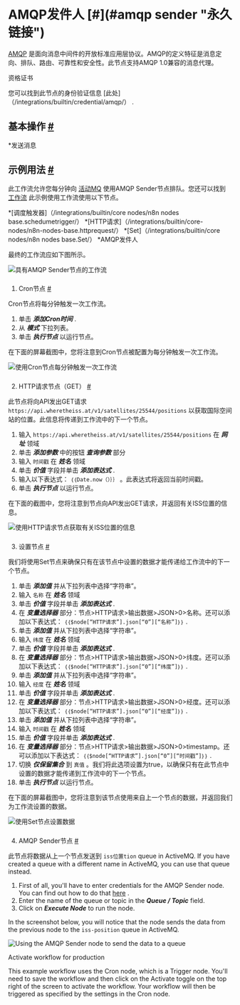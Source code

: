 


 AMQP发件人
 [#](#amqp sender "永久链接")
=================================================



[AMQP](https://www.amqp.org/) 
 是面向消息中间件的开放标准应用层协议。AMQP的定义特征是消息定向、排队、路由、可靠性和安全性。此节点支持AMQP 1.0兼容的消息代理。
 




 资格证书
 



 您可以找到此节点的身份验证信息
 [此处]（/integrations/builtin/credential/amqp/）
 .
 




 基本操作
 [#](#基本操作 "永久链接")
-----------------------------------------------------------


*发送消息



 示例用法
 [#](#示例用法 "永久链接")
-----------------------------------------------------



 此工作流允许您每分钟向
 [活动MQ](https://activemq.apache.org/) 
 使用AMQP Sender节点排队。您还可以找到
 [工作流](https://n8n.io/workflows/762) 
 此示例使用工作流使用以下节点。
 


*[调度触发器]（/integrations/builtin/core nodes/n8n nodes base.schedumetrigger/）
*[HTTP请求]（/integrations/builtin/core-nodes/n8n-nodes-base.httprequest/）
*[Set]（/integrations/builtin/core nodes/n8n nodes base.Set/）
*AMQP发件人



 最终的工作流应如下图所示。
 



![具有AMQP Sender节点的工作流](https://d33wubrfki0l68.cloudfront.net/6625163df9054fd329bfb0f00514e3fabf676ebe/16231/_images/integrations/builtin/app-nodes/amqp/workflow.png)



### 
 1. Cron节点
 [#](#1-cron-node "永久链接")



 Cron节点将每分钟触发一次工作流。
 


1. 单击
 ***添加Cron时间***
 .
2. 从
 ***模式***
 下拉列表。
3. 单击
 ***执行节点***
 以运行节点。



 在下面的屏幕截图中，您将注意到Cron节点被配置为每分钟触发一次工作流。
 



![使用Cron节点每分钟触发一次工作流](https://d33wubrfki0l68.cloudfront.net/766b3d6f40ddcf357aa99e2c4c62db7c412b4ced/0fc66/_images/integrations/builtin/app-nodes/amqp/cron_node.png)



### 
 2. HTTP请求节点（GET）
 [#](#2-http-request-node-get "永久链接")



 此节点将向API发出GET请求
 `https://api.wheretheiss.at/v1/satellites/25544/positions` 
 以获取国际空间站的位置。此信息将传递到工作流中的下一个节点。
 


1. 输入
 `https://api.wheretheiss.at/v1/satellites/25544/positions` 
 在
 ***网址***
 领域
2. 单击
 ***添加参数***
 中的按钮
 ***查询参数***
 部分
3. 输入
 `时间戳`
 在
 ***姓名***
 领域
4. 单击
 ***价值***
 字段并单击
 ***添加表达式***
 .
5. 输入以下表达式：
 `｛｛Date.now（）｝｝`
 。此表达式将返回当前时间戳。
6. 单击
 ***执行节点***
 以运行节点。



 在下面的截图中，您将注意到节点向API发出GET请求，并返回有关ISS位置的信息。
 



![使用HTTP请求节点获取有关ISS位置的信息](https://d33wubrfki0l68.cloudfront.net/f11f4ef837f1445b8d21a66cd6a295dce85bded6/a37bc/_images/integrations/builtin/app-nodes/amqp/httprequest_node.png)



### 
 3. 设置节点
 [#](#3-集-节点 "永久链接")



 我们将使用Set节点来确保只有在该节点中设置的数据才能传递给工作流中的下一个节点。
 


1. 单击
 ***添加值***
 并从下拉列表中选择“字符串”。
2. 输入
 `名称`
 在
 ***姓名***
 领域
3. 单击
 ***价值***
 字段并单击
 ***添加表达式***
 .
4. 在
 ***变量选择器***
 部分：节点>HTTP请求>输出数据>JSON>0>名称。还可以添加以下表达式：
 `｛｛$node[“HTTP请求”].json[“0”][“名称”]｝｝`
 .
5. 单击
 ***添加值***
 并从下拉列表中选择“字符串”。
6. 输入
 `纬度`
 在
 ***姓名***
 领域
7. 单击
 ***价值***
 字段并单击
 ***添加表达式***
 .
8. 在
 ***变量选择器***
 部分：节点>HTTP请求>输出数据>JSON>0>纬度。还可以添加以下表达式：
 `｛｛$node[“HTTP请求”].json[“0”][“纬度”]｝｝`
 .
9. 单击
 ***添加值***
 并从下拉列表中选择“字符串”。
10. 输入
 `经度`
 在
 ***姓名***
 领域
11. 单击
 ***价值***
 字段并单击
 ***添加表达式***
 .
12. 在
 ***变量选择器***
 部分：节点>HTTP请求>输出数据>JSON>0>经度。还可以添加以下表达式：
 `｛｛$node[“HTTP请求”].json[“0”][“经度”]｝｝`
 .
13. 单击
 ***添加值***
 并从下拉列表中选择“字符串”。
14. 输入
 `时间戳`
 在
 ***姓名***
 领域
15. 单击
 ***价值***
 字段并单击
 ***添加表达式***
 .
16. 在
 ***变量选择器***
 部分：节点>HTTP请求>输出数据>JSON>0>timestamp。还可以添加以下表达式：
 `｛｛$node[“HTTP请求”].json[“0”][“时间戳”]｝｝`
 .
17. 切换
 ***仅保留集合***
 到
 `真值`
 。我们将此选项设置为true，以确保只有在此节点中设置的数据才能传递到工作流中的下一个节点。
18. 单击
 ***执行节点***
 以运行节点。



 在下面的屏幕截图中，您将注意到该节点使用来自上一个节点的数据，并返回我们为工作流设置的数据。
 



![使用Set节点设置数据](https://d33wubrfki0l68.cloudfront.net/59bf6c59b60c4407262496cc55ee2b7437491c9a/a3813/_images/integrations/builtin/app-nodes/amqp/set_node.png)



### 
 4. AMQP Sender节点
 [#](#4-amqpsenser-node "永久链接")



 此节点将数据从上一个节点发送到
 `iss位置tion` 
 queue in ActiveMQ. If you have created a queue with a different name in ActiveMQ, you can use that queue instead.
 


1. First of all, you'll have to enter credentials for the AMQP Sender node. You can find out how to do that
 [here](/integrations/builtin/credentials/amqp/) 
 .
2. Enter the name of the queue or topic in the
 ***Queue / Topic***
 field.
3. Click on
 ***Execute Node***
 to run the node.



 In the screenshot below, you will notice that the node sends the data from the previous node to the
 `iss-position` 
 queue in ActiveMQ.
 



![Using the AMQP Sender node to send the data to a queue](https://d33wubrfki0l68.cloudfront.net/63af41db909448517524ea0b7be9911f6d31d72a/23ace/_images/integrations/builtin/app-nodes/amqp/amqpsender_node.png)





 Activate workflow for production
 



 This example workflow uses the Cron node, which is a Trigger node. You'll need to save the workflow and then click on the Activate toggle on the top right of the screen to activate the workflow. Your workflow will then be triggered as specified by the settings in the Cron node.
 





